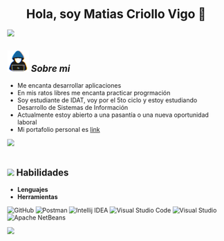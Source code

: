 <h1 align="center"><b>Hola, soy Matias Criollo Vigo 👋</b></h1>

<img src="https://user-images.githubusercontent.com/73097560/115834477-dbab4500-a447-11eb-908a-139a6edaec5c.gif">

## <picture><img src = "https://github.com/0xAbdulKhalid/0xAbdulKhalid/raw/main/assets/mdImages/about_me.gif" width = 50px></picture> *Sobre mi*

- Me encanta desarrollar aplicaciones
- En mis ratos libres me encanta practicar progrmación
- Soy estudiante de IDAT, voy por el 5to ciclo y estoy estudiando Desarrollo de Sistemas de Información
- Actualmente estoy abierto a una pasantía o una nueva oportunidad laboral
- Mi portafolio personal es [link](https://portafoliofinal-matiascv.000webhostapp.com/)

<img src="https://user-images.githubusercontent.com/73097560/115834477-dbab4500-a447-11eb-908a-139a6edaec5c.gif"><br><br>

## <img src="https://media2.giphy.com/media/QssGEmpkyEOhBCb7e1/giphy.gif?cid=ecf05e47a0n3gi1bfqntqmob8g9aid1oyj2wr3ds3mg700bl&rid=giphy.gif" width ="25"><b> Habilidades</b>

- **Lenguajes**
- **Herramientas**

![GitHub](https://img.shields.io/badge/github-%23121011.svg?style=for-the-badge&logo=github&logoColor=white)
![Postman](https://img.shields.io/badge/Postman-black?style=for-the-badge&logo=postman&logoColor=%23FF6C37)
![Intellij IDEA](https://img.shields.io/badge/Intellij%20IDEA-white?style=for-the-badge&logo=intellijidea&logoColor=%23000000)
![Visual Studio Code](https://img.shields.io/badge/Visual%20Studio%20Code-0078d7.svg?style=for-the-badge&logo=visual-studio-code&logoColor=white)
![Visual Studio](https://img.shields.io/badge/Visual%20Studio-purple.svg?style=for-the-badge&logo=visual-studio&logoColor=white)
![Apache NetBeans](https://img.shields.io/badge/Apache%20NetBeans-808000?style=for-the-badge&logo=apachenetbeanside&logoColor=white)

<img src="https://user-images.githubusercontent.com/73097560/115834477-dbab4500-a447-11eb-908a-139a6edaec5c.gif"><br><br>
